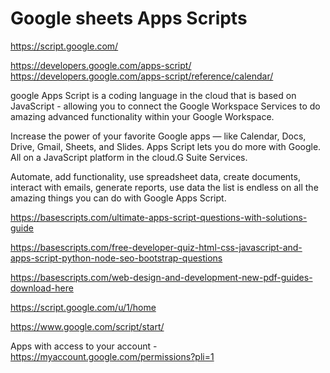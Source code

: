 # Google sheets Apps Scripts

https://script.google.com/

https://developers.google.com/apps-script/
https://developers.google.com/apps-script/reference/calendar/

google Apps Script is a coding language in the cloud that is based on JavaScript - allowing you to connect the Google Workspace Services to do amazing advanced functionality within your Google Workspace.

Increase the power of your favorite Google apps — like Calendar, Docs, Drive, Gmail, Sheets, and Slides. Apps Script lets you do more with Google. All on a JavaScript platform in the cloud.G Suite Services.

Automate, add functionality, use spreadsheet data, create documents, interact with emails, generate reports, use data the list is endless on all the amazing things you can do with Google Apps Script.

https://basescripts.com/ultimate-apps-script-questions-with-solutions-guide

https://basescripts.com/free-developer-quiz-html-css-javascript-and-apps-script-python-node-seo-bootstrap-questions

https://basescripts.com/web-design-and-development-new-pdf-guides-download-here

https://script.google.com/u/1/home

https://www.google.com/script/start/

Apps with access to your account - https://myaccount.google.com/permissions?pli=1
